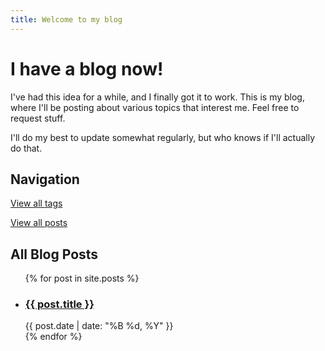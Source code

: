 ```yaml
---
title: Welcome to my blog
---
```


# I have a blog now!

I've had this idea for a while, and I finally got it to work. This is my blog, where I'll be posting about various topics that interest me. Feel free to request stuff.

I'll do my best to update somewhat regularly, but who knows if I'll actually do that.

## Navigation

[View all tags](/blog/tags/)

[View all posts](/blog/posts/)

## All Blog Posts

<ul>
{% for post in site.posts %}
  <li>
    <h3><a href="{{ post.url | relative_url }}">{{ post.title }}</a></h3>
    <span>{{ post.date | date: "%B %d, %Y" }}</span>
  </li>
{% endfor %}
</ul>